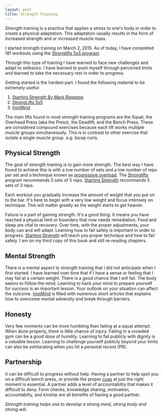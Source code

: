 ```yaml
---
layout: post
title: Strength Training
---
```


Strength training is a practice that applies a stress to one's body in
order to create a physical adaptation. This adaptation usually results
in the form of increased strength and or increased muscle mass.

I started strength training on March 2, 2015. As of today, I have
completed 181 workouts using the [Stronglifts 5x5 program][stronglifts].

Through this type of training I have learned to face new challenges and adapt to
setbacks. I have learned to push myself through perceived limits and
learned to take the necessary rest in order to progress.

Getting started is the hardest part. I found the following material to
be extremely useful:

1. [Starting Strength By Mark Rippetoe][starting-strength]
2. [StrongLifts 5x5][stronglifts]
3. [IronMind][ironmind]

The main lifts found in most strength training programs are the
Squat, the Overhead Press (aka the Press), the Deadlift, and the Bench
Press. These are considered compound exercises because each lift works
multiple muscle groups simultaneously. This is in contrast to
other exercise that isolate a single muscle group .e.g. bicep curls.

## Physical Strength

The goal of strength training is to gain more strength. The best way I
have found to achieve this is with a low number of sets and a low number of reps per set 
and a technique known as [progressive overload][progressive-overload]. 
The [Stronglifts][stronglifts] program recommends 5 sets of 5 reps. [Starting
Strength][starting-strength] recommends 5 sets of 3 reps.

Each workout you gradually increase the amount of weight that you put on
to the bar. It's best to begin with a very low weight and focus
intensely on technique. This will matter greatly as the weight starts to
get heavier.

Failure is a part of gaining strength. It's a good thing. It means you
have reached a physical limit or boundary that now needs remediation.
Food and sleep are vital to recovery. Over time, with the proper
adjustments, your body can and will adapt. Learning how to fail safely is
important in order to progress. 
[Starting Strength][starting-strength] 
will teach you proper technique and how to fail safely. 
I am on my third copy of this book and still re-reading chapters.

## Mental Strength

There is a mental aspect to strength training that I did not anticipate
when I first started. I have learned over time that if I have a sense or
feeling that I may fail at a certain weight. There is a good chance that
I will fail. The body seems to follow the mind. Learning to hack your mind to
prepare yourself for success is an important lesson. Your outlook on
your situation can affect the outcome. [IronMind][ironmind]
is filled with numerous short articles that explains how to overcome 
mental adversity and break through barriers.

## Honesty

Very few moments can be more humbling than failing at a squat attempt.
When done properly, there is little chance of injury. Failing in a crowded gym
can be a good dose of humility. Learning to fail publicly with dignity
is a valuable lesson. Learning to challenge yourself publicly beyond
your limits can also be exhilarating when you hit a personal record
(PR). 

## Partnership

It can be difficult to progress without help. Having a partner to help spot
you on a difficult bench press, or provide the proper
[cues](http://startingstrength.com/training/cues) at just the right
moment is essential.  A partner adds a level of accountability that
makes it difficult to deny. Form checks, knowledge sharing, motivation,
accountabilty, and kinship are all benefits of having a good partner.

*Strength training helps one to develop a strong mind, strong body and strong will.*

[stronglifts]: http://stronglifts.com/
[starting-strength]: https://www.amazon.ca/Starting-Strength-Basic-Barbell-Training/dp/0982522738
[progressive-overload]: https://en.wikipedia.org/wiki/Progressive_overload
[ironmind]: https://www.amazon.ca/Ironmind-Stronger-Minds-Bodies/dp/0926888021
